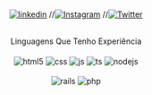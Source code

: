 

<div align="center" valign="top"><br>

[![linkedin](https://img.shields.io/badge/LinkedIn-0077B5?style=for-the-badge&logo=linkedin&logoColor=white)](https://www.linkedin.com/in/matheus-rodrigues-54ba25220/)
//[![Instagram](https://img.shields.io/badge/Instagram-E4405F?style=for-the-badge&logo=instagram&logoColor=white)](https://www.instagram.com/kawa.vidal/)
//[![Twitter](https://img.shields.io/badge/Twitter-1DA1F2?style=for-the-badge&logo=twitter&logoColor=white)](https://twitter.com/kawa4i20)

<div style="display: inline_block"><br>
  
<div align="center">Linguagens Que Tenho Experiência </div>


<div align="center" valign="top"><br>
<div style="display: inline_block">
    <img align="center" alt="html5" src="https://img.shields.io/badge/HTML5-E34F26?style=for-the-badge&logo=html5&logoColor=white" />
    <img align="center" alt="css" src="https://img.shields.io/badge/CSS3-1572B6?style=for-the-badge&logo=css3&logoColor=white" />
    <img align="center" alt="js" src="https://img.shields.io/badge/JavaScript-F7DF1E?style=for-the-badge&logo=javascript&logoColor=black" />
    <img align="center" alt="ts" src="https://img.shields.io/badge/TypeScript-007ACC?style=for-the-badge&logo=typescript&logoColor=white" />
    <img align="center" alt="nodejs" src="https://img.shields.io/badge/Node.js-43853D?style=for-the-badge&logo=node.js&logoColor=white" /> </div><br/>
    <img align="center" alt="rails" src="https://img.shields.io/badge/Ruby_on_Rails-CC0000?style=for-the-badge&logo=ruby-on-rails&logoColor=white" />
    <img align="center" alt="php" src="https://img.shields.io/badge/PHP-777BB4?style=for-the-badge&logo=php&logoColor=white" /> 
  </div><br/>

